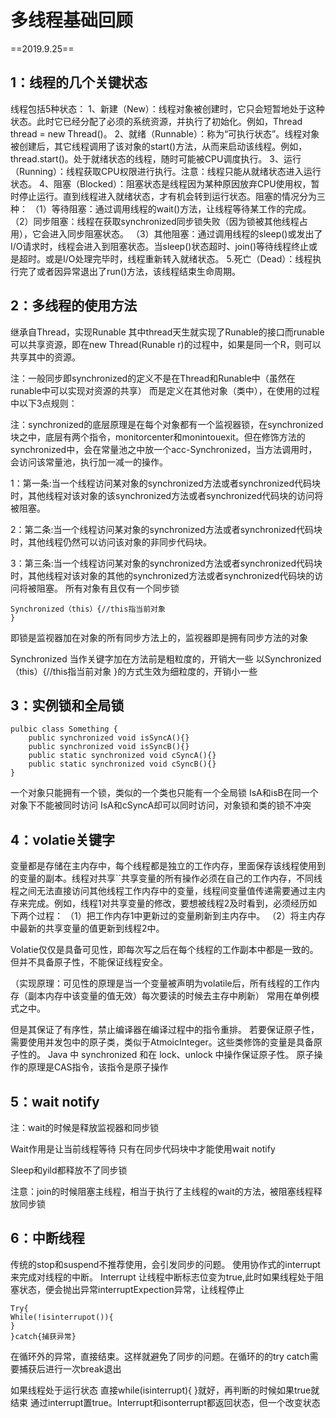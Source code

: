 ﻿# 多线程基础回顾
==2019.9.25==

## 1：线程的几个关键状态
线程包括5种状态：
1、新建（New）：线程对象被创建时，它只会短暂地处于这种状态。此时它已经分配了必须的系统资源，并执行了初始化。例如，Thread thread = new Thread()。
2、就绪（Runnable）：称为“可执行状态”。线程对象被创建后，其它线程调用了该对象的start()方法，从而来启动该线程。例如，thread.start()。处于就绪状态的线程，随时可能被CPU调度执行。
3、运行（Running）：线程获取CPU权限进行执行。注意：线程只能从就绪状态进入运行状态。
4、阻塞（Blocked）：阻塞状态是线程因为某种原因放弃CPU使用权，暂时停止运行。直到线程进入就绪状态，才有机会转到运行状态。阻塞的情况分为三种：
（1）等待阻塞：通过调用线程的wait()方法，让线程等待某工作的完成。
（2）同步阻塞：线程在获取synchronized同步锁失败（因为锁被其他线程占用），它会进入同步阻塞状态。
（3）其他阻塞：通过调用线程的sleep()或发出了I/O请求时，线程会进入到阻塞状态。当sleep()状态超时、join()等待线程终止或是超时。或是I/O处理完毕时，线程重新转入就绪状态。
5.死亡（Dead）：线程执行完了或者因异常退出了run()方法，该线程结束生命周期。

## 2：多线程的使用方法
继承自Thread，实现Runable
其中thread天生就实现了Runable的接口而runable可以共享资源，即在new Thread(Runable r)的过程中，如果是同一个R，则可以共享其中的资源。

注：一般同步即synchronized的定义不是在Thread和Runable中（虽然在runable中可以实现对资源的共享）
而是定义在其他对象（类中），在使用的过程中以下3点规则：

注：synchronized的底层原理是在每个对象都有一个监视器锁，在synchronized块之中，底层有两个指令，monitorcenter和monintouexit。但在修饰方法的synchronized中，会在常量池之中放一个acc-Synchronized，当方法调用时，会访问该常量池，执行加一减一的操作。

1：第一条:当一个线程访问某对象的synchronized方法或者synchronized代码块时，其他线程对该对象的该synchronized方法或者synchronized代码块的访问将被阻塞。

2：第二条:当一个线程访问某对象的synchronized方法或者synchronized代码块时，其他线程仍然可以访问该对象的非同步代码块。

3：第三条:当一个线程访问某对象的synchronized方法或者synchronized代码块时，其他线程对该对象的其他的synchronized方法或者synchronized代码块的访问将被阻塞。
所有对象有且仅有一个同步锁

```
Synchronized（this）{//this指当前对象
}
```

即锁是监视器加在对象的所有同步方法上的，监视器即是拥有同步方法的对象

Synchronized 当作关键字加在方法前是粗粒度的，开销大一些
            以Synchronized（this）{//this指当前对象
}的方式生效为细粒度的，开销小一些

## 3：实例锁和全局锁

```
pulbic class Something {
    public synchronized void isSyncA(){}
    public synchronized void isSyncB(){}
    public static synchronized void cSyncA(){}
    public static synchronized void cSyncB(){}
}
```

一个对象只能拥有一个锁，类似的一个类也只能有一个全局锁
  IsA和isB在同一个对象下不能被同时访问
  IsA和cSyncA却可以同时访问，对象锁和类的锁不冲突

## 4：volatie关键字
变量都是存储在主内存中，每个线程都是独立的工作内存，里面保存该线程使用到的变量的副本。线程对共享``共享变量的所有操作必须在自己的工作内存，不同线程之间无法直接访问其他线程工作内存中的变量，线程间变量值传递需要通过主内存来完成。例如，线程1对共享变量的修改，要想被线程2及时看到，必须经历如下两个过程：
（1）把工作内存1中更新过的变量刷新到主内存中。
（2）将主内存中最新的共享变量的值更新到线程2中。

Volatie仅仅是具备可见性，即每次写之后在每个线程的工作副本中都是一致的。但并不具备原子性，不能保证线程安全。

（实现原理：可见性的原理是当一个变量被声明为volatile后，所有线程的工作内存（副本内存中该变量的值无效）每次要读的时候去主存中刷新）
常用在单例模式之中。

但是其保证了有序性，禁止编译器在编译过程中的指令重排。
若要保证原子性，需要使用并发包中的原子类，类似于AtmoicInteger。这些类修饰的变量是具备原子性的。
Java 中 synchronized 和在 lock、unlock 中操作保证原子性。
原子操作的原理是CAS指令，该指令是原子操作

## 5：wait notify
注：wait的时候是释放监视器和同步锁
 
Wait作用是让当前线程等待
只有在同步代码块中才能使用wait notify

Sleep和yild都释放不了同步锁

注意：join的时候阻塞主线程，相当于执行了主线程的wait的方法，被阻塞线程释放同步锁

## 6：中断线程
传统的stop和suspend不推荐使用，会引发同步的问题。
使用协作式的interrupt来完成对线程的中断。
Interrupt 让线程中断标志位变为true,此时如果线程处于阻塞状态，便会抛出异常interruptExpection异常，让线程停止

```
Try{
While(!isinterrupot()){
}
}catch{捕获异常}
```

在循环外的异常，直接结束。这样就避免了同步的问题。在循环的的try catch需要捕获后进行一次break退出

如果线程处于运行状态
直接while(isinterrupt){
}就好，再判断的时候如果true就结束
通过interrupt置true。Interrupt和isonterrupt都返回状态，但一个改变状态



